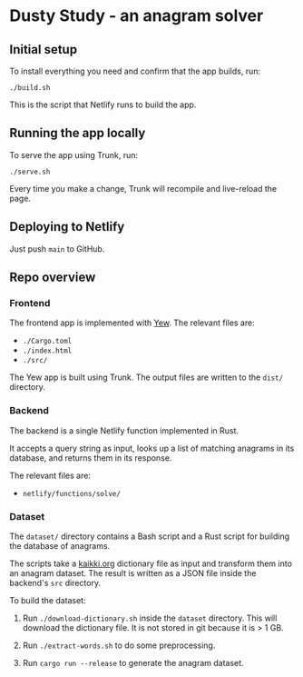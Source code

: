 # Dusty Study - an anagram solver

## Initial setup

To install everything you need and confirm that the app builds, run:

```
./build.sh
```

This is the script that Netlify runs to build the app.

## Running the app locally

To serve the app using Trunk, run:

```
./serve.sh
```

Every time you make a change, Trunk will recompile and live-reload the page.

## Deploying to Netlify

Just push `main` to GitHub.

## Repo overview

### Frontend

The frontend app is implemented with [Yew](https://yew.rs). The relevant files are:

* `./Cargo.toml`
* `./index.html`
* `./src/`

The Yew app is built using Trunk. The output files are written to the `dist/`
directory.

### Backend

The backend is a single Netlify function implemented in Rust.

It accepts a query string as input, looks up a list of matching anagrams in its
database, and returns them in its response.

The relevant files are:

* `netlify/functions/solve/`

### Dataset

The `dataset/` directory contains a Bash script and a Rust script for building
the database of anagrams.

The scripts take a
[kaikki.org](https://kaikki.org/dictionary/English/index.html) dictionary file
as input and transform them into an anagram dataset. The result is written as a
JSON file inside the backend's `src` directory.

To build the dataset:

1. Run `./download-dictionary.sh` inside the `dataset` directory. This will
   download the dictionary file. It is not stored in git because it is > 1 GB.

2. Run `./extract-words.sh` to do some preprocessing.

3. Run `cargo run --release` to generate the anagram dataset.

